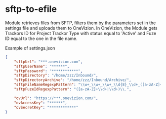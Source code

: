 # sftp-to-efile

Module retrieves files from SFTP, filters them by the parameters set in the settings file and uploads them to OneVizion.
In OneVizion, the Module gets Trackors ID for Project Trackor Type with status equal to 'Active' and Fuze ID equal to the one in the file name.

Example of settings.json

```json
{
    "sftpUrl": "***.onevizion.com",
    "sftpUserName": "******",
    "sftpPassword": "************",
    "sftpDirectory": "/home/zzz/Inbound/",
    "sftpDirectoryArchive": "/home/zzz/Inbound/Archive/",
    "sftpFileNameRegexpPattern": "\\w+_\\w+_\\w+_\\d{8}_\\d+_([a-zA-Z]+\\d+|\\d+).zip",
    "sftpFuzeIdRegexpPattern": "([a-zA-Z]+\\d+|\\d+)\\.",

    "ovUrl": "https://***.onevizion.com/",
    "ovAccessKey": "******",
    "ovSecretKey": "************"
}
```
